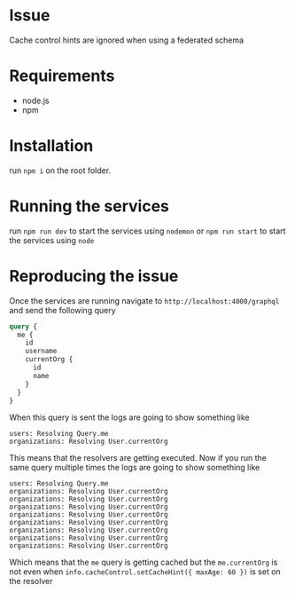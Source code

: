 # Issue

Cache control hints are ignored when using a federated schema

# Requirements

- node.js
- npm

# Installation

run `npm i` on the root folder.

# Running the services

run `npm run dev` to start the services using `nodemon` or `npm run start` to start the services using `node`

# Reproducing the issue

Once the services are running navigate to `http://localhost:4000/graphql` and send the following query

```graphql
query {
  me {
    id
    username
    currentOrg {
      id
      name
    }
  }
}
```

When this query is sent the logs are going to show something like

```
users: Resolving Query.me
organizations: Resolving User.currentOrg
```

This means that the resolvers are getting executed. Now if you run the same query multiple
times the logs are going to show something like

```
users: Resolving Query.me
organizations: Resolving User.currentOrg
organizations: Resolving User.currentOrg
organizations: Resolving User.currentOrg
organizations: Resolving User.currentOrg
organizations: Resolving User.currentOrg
organizations: Resolving User.currentOrg
organizations: Resolving User.currentOrg
organizations: Resolving User.currentOrg
```

Which means that the `me` query is getting cached but the `me.currentOrg` is not even when `info.cacheControl.setCacheHint({ maxAge: 60 })` is set on the resolver